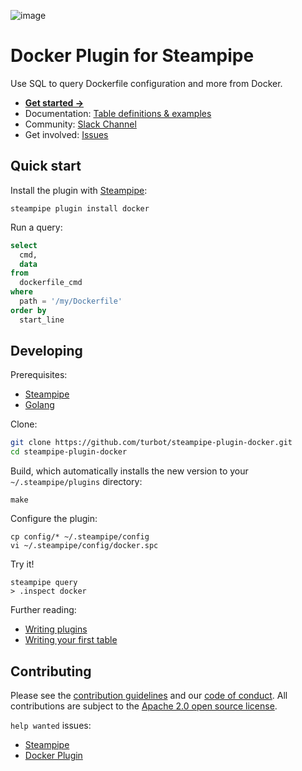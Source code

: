 ![image](https://hub.steampipe.io/images/plugins/turbot/docker-social-graphic.png)

# Docker Plugin for Steampipe

Use SQL to query Dockerfile configuration and more from Docker.

- **[Get started →](https://hub.steampipe.io/plugins/turbot/docker)**
- Documentation: [Table definitions & examples](https://hub.steampipe.io/plugins/turbot/docker/tables)
- Community: [Slack Channel](https://join.slack.com/t/steampipe/shared_invite/zt-oij778tv-lYyRTWOTMQYBVAbtPSWs3g)
- Get involved: [Issues](https://github.com/turbot/steampipe-plugin-docker/issues)

## Quick start

Install the plugin with [Steampipe](https://steampipe.io):

```shell
steampipe plugin install docker
```

Run a query:

```sql
select
  cmd,
  data
from
  dockerfile_cmd
where
  path = '/my/Dockerfile'
order by
  start_line
```

## Developing

Prerequisites:

- [Steampipe](https://steampipe.io/downloads)
- [Golang](https://golang.org/doc/install)

Clone:

```sh
git clone https://github.com/turbot/steampipe-plugin-docker.git
cd steampipe-plugin-docker
```

Build, which automatically installs the new version to your `~/.steampipe/plugins` directory:

```
make
```

Configure the plugin:

```
cp config/* ~/.steampipe/config
vi ~/.steampipe/config/docker.spc
```

Try it!

```
steampipe query
> .inspect docker
```

Further reading:

- [Writing plugins](https://steampipe.io/docs/develop/writing-plugins)
- [Writing your first table](https://steampipe.io/docs/develop/writing-your-first-table)

## Contributing

Please see the [contribution guidelines](https://github.com/turbot/steampipe/blob/main/CONTRIBUTING.md) and our [code of conduct](https://github.com/turbot/steampipe/blob/main/CODE_OF_CONDUCT.md). All contributions are subject to the [Apache 2.0 open source license](https://github.com/turbot/steampipe-plugin-docker/blob/main/LICENSE).

`help wanted` issues:

- [Steampipe](https://github.com/turbot/steampipe/labels/help%20wanted)
- [Docker Plugin](https://github.com/turbot/steampipe-plugin-docker/labels/help%20wanted)
